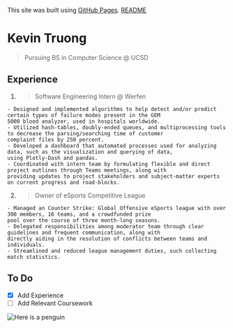 This site was built using [GitHub Pages](https://pages.github.com/).
[README](/README.md)

# **Kevin Truong**
> Pursuing BS in Computer Science @ UCSD

## Experience
1. > Software Engineering Intern @ Werfen
```
- Designed and implemented algorithms to help detect and/or predict certain types of failure modes present in the GEM
5000 blood analyzer, used in hospitals worldwide.
- Utilized hash-tables, doubly-ended queues, and multiprocessing tools to decrease the parsing/searching time of customer
complaint files by 250 percent.
- Developed a dashboard that automated processes used for analyzing data, such as the visualization and querying of data,
using Plotly-Dash and pandas.
- Coordinated with intern team by formulating flexible and direct project outlines through Teams meetings, along with
providing updates to project stakeholders and subject-matter experts on current progress and road-blocks.
```
2. > Owner of eSports Competitive League
```
- Managed an Counter Strike: Global Offensive eSports league with over 300 members, 16 teams, and a crowdfunded prize
pool over the course of three month-long seasons.
- Delegated responsibilities among moderator team through clear guidelines and frequent communication, along with
directly aiding in the resolution of conflicts between teams and individuals.
- Streamlined and reduced league management duties, such collecting match statistics.
```

## To Do
- [X] Add Experience
- [ ] Add Relevant Coursework

![Here is a penguin](https://unsplash.com/images/animals/penguin)
